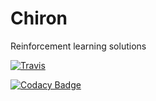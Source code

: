 # Chiron
Reinforcement learning solutions

[![Travis]( http://img.shields.io/travis/username/repo/master.svg?style=plastic)](https://travis-ci.org/mbednarski/Chiron/)

[![Codacy Badge](https://api.codacy.com/project/badge/Grade/cc552e4ef8e041d0a091b3c80f05c94b)](https://www.codacy.com/app/mbednarski/Chiron?utm_source=github.com&amp;utm_medium=referral&amp;utm_content=mbednarski/Chiron&amp;utm_campaign=Badge_Grade)